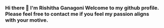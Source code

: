 ### Hi there 👋 I'm Rishitha Ganagoni Welcome to my github profile. Please feel free to contact me if you feel my passion aligns with your motive.

<!--
**RishithaGanagoni/RishithaGanagoni** is a ✨ _special_ ✨ repository because its `README.md` (this file) appears on your GitHub profile.

Here are some ideas to get you started:

🔭 I’m currently finishing my masters in Management Information Systems at Oklahoma State University.
- 🌱 I’m currently learning ...
- 👯 I’m looking to collaborate on ...
- 🤔 I’m looking for help with ...
- 💬 Ask me about ...
- 📫 How to reach me: ...
- 😄 Pronouns: ...
- ⚡ Fun fact: ...
-->

